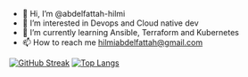 - 👋 Hi, I’m @abdelfattah-hilmi
- 👀 I’m interested in Devops and Cloud native dev 
- 🌱 I’m currently learning Ansible, Terraform and Kubernetes
- 📫 How to reach me hilmiabdelfattah@gmail.com


[![GitHub Streak](https://streak-stats.demolab.com?user=abdelfattah-hilmi&theme=dark&date_format=j%20M%5B%20Y%5D)](https://git.io/streak-stats)
[![Top Langs](https://github-readme-stats.vercel.app/api/top-langs/?username=abdelfattah-hilmi)](https://github.com/anuraghazra/github-readme-stats)
<!---
abdelfattah-hilmi/abdelfattah-hilmi is a ✨ special ✨ repository because its `README.md` (this file) appears on your GitHub profile.
You can click the Preview link to take a look at your changes.
--->
